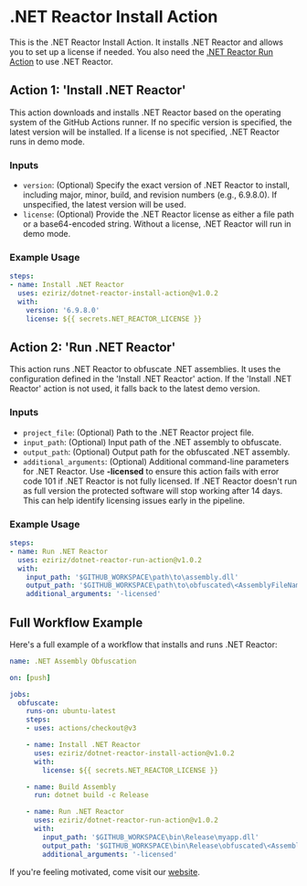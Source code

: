 
# .NET Reactor Install Action

This is the .NET Reactor Install Action. It installs .NET Reactor and allows you to set up a license if needed. You also need the [.NET Reactor Run Action](https://github.com/marketplace/actions/net-reactor-run) to use .NET Reactor.

## Action 1: 'Install .NET Reactor'

This action downloads and installs .NET Reactor based on the operating system of the GitHub Actions runner. If no specific version is specified, the latest version will be installed. If a license is not specified, .NET Reactor runs in demo mode.

### Inputs

- `version`: (Optional) Specify the exact version of .NET Reactor to install, including major, minor, build, and revision numbers (e.g., 6.9.8.0). If unspecified, the latest version will be used.
- `license`: (Optional) Provide the .NET Reactor license as either a file path or a base64-encoded string. Without a license, .NET Reactor will run in demo mode.

### Example Usage

```yaml
steps:
- name: Install .NET Reactor
  uses: eziriz/dotnet-reactor-install-action@v1.0.2
  with:
    version: '6.9.8.0'
    license: ${{ secrets.NET_REACTOR_LICENSE }}
```

## Action 2: 'Run .NET Reactor'

This action runs .NET Reactor to obfuscate .NET assemblies. It uses the configuration defined in the 'Install .NET Reactor' action. If the 'Install .NET Reactor' action is not used, it falls back to the latest demo version.

### Inputs

- `project_file`: (Optional) Path to the .NET Reactor project file.
- `input_path`: (Optional) Input path of the .NET assembly to obfuscate.
- `output_path`: (Optional) Output path for the obfuscated .NET assembly.
- `additional_arguments`: (Optional) Additional command-line parameters for .NET Reactor. Use **-licensed** to ensure this action fails with error code 101 if .NET Reactor is not fully licensed. If .NET Reactor doesn't run as full version the protected software will stop working after 14 days. This can help identify licensing issues early in the pipeline.

### Example Usage

```yaml
steps:
- name: Run .NET Reactor
  uses: eziriz/dotnet-reactor-run-action@v1.0.2
  with:
    input_path: '$GITHUB_WORKSPACE\path\to\assembly.dll'
    output_path: '$GITHUB_WORKSPACE\path\to\obfuscated\<AssemblyFileName>'
    additional_arguments: '-licensed'
```

## Full Workflow Example

Here's a full example of a workflow that installs and runs .NET Reactor:

```yaml
name: .NET Assembly Obfuscation

on: [push]

jobs:
  obfuscate:
    runs-on: ubuntu-latest
    steps:
    - uses: actions/checkout@v3

    - name: Install .NET Reactor
      uses: eziriz/dotnet-reactor-install-action@v1.0.2
      with:
        license: ${{ secrets.NET_REACTOR_LICENSE }}

    - name: Build Assembly
      run: dotnet build -c Release

    - name: Run .NET Reactor
      uses: eziriz/dotnet-reactor-run-action@v1.0.2
      with:
        input_path: '$GITHUB_WORKSPACE\bin\Release\myapp.dll'
        output_path: '$GITHUB_WORKSPACE\bin\Release\obfuscated\<AssemblyFileName>'
        additional_arguments: '-licensed'
```

If you're feeling motivated, come visit our [website](https://www.eziriz.com/).